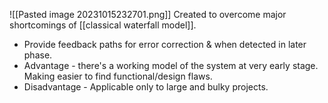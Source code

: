 ![[Pasted image 20231015232701.png]]
Created to overcome major shortcomings of [[classical waterfall model]].


- Provide feedback paths for error correction & when detected in later phase.
- Advantage - there's a working model of the system at very early stage. Making easier to find functional/design flaws.
- Disadvantage - Applicable only to large and bulky projects.


